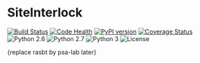 # SiteInterlock

[![Build Status](https://travis-ci.org/rasbt/siteinterlock.svg?branch=master)](https://travis-ci.org/rasbt/siteinterlock)
[![Code Health](https://landscape.io/github/rasbt/siteinterlock/master/landscape.svg?style=flat)](https://landscape.io/github/rasbt/siteinterlock/master)
[![PyPI version](https://badge.fury.io/py/mlxtend.svg)](http://badge.fury.io/py/mlxtend)
[![Coverage Status](https://coveralls.io/repos/rasbt/mlxtend/badge.svg?branch=master&service=github)](https://coveralls.io/github/rasbt/siteinterlock?branch=master)
![Python 2.6](https://img.shields.io/badge/python-2.6-blue.svg)
![Python 2.7](https://img.shields.io/badge/python-2.7-blue.svg)
![Python 3](https://img.shields.io/badge/python-3-blue.svg)
![License](https://img.shields.io/badge/license-GPLv3-blue.svg)

{replace rasbt by psa-lab later}
